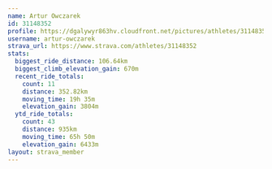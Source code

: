 ```yaml
---
name: Artur Owczarek
id: 31148352
profile: https://dgalywyr863hv.cloudfront.net/pictures/athletes/31148352/15906846/1/large.jpg
username: artur-owczarek
strava_url: https://www.strava.com/athletes/31148352
stats:
  biggest_ride_distance: 106.64km
  biggest_climb_elevation_gain: 670m
  recent_ride_totals:
    count: 11
    distance: 352.82km
    moving_time: 19h 35m
    elevation_gain: 3804m
  ytd_ride_totals:
    count: 43
    distance: 935km
    moving_time: 65h 50m
    elevation_gain: 6433m
layout: strava_member
--- 
```

